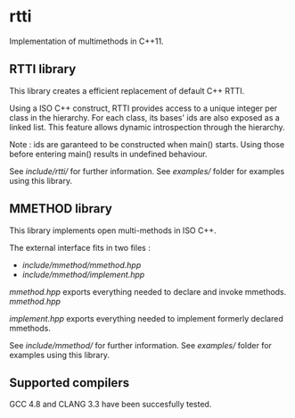 <!--
          Copyright Camille Gillot 2012 - 2015.
 Distributed under the Boost Software License, Version 1.0.
    (See accompanying file LICENSE_1_0.txt or copy at
          http://www.boost.org/LICENSE_1_0.txt)
-->

# rtti

Implementation of multimethods in C++11.

## RTTI library

This library creates a efficient replacement of default C++ RTTI.

Using a ISO C++ construct, RTTI provides access to a unique integer per class in the hierarchy.
For each class, its bases' ids are also exposed as a linked list. This feature
allows dynamic introspection through the hierarchy.

Note : ids are garanteed to be constructed when main() starts. Using those
before entering main() results in undefined behaviour.

See *include/rtti/* for further information.
See *examples/* folder for examples using this library.

## MMETHOD library

This library implements open multi-methods in ISO C++.

The external interface fits in two files :
- *include/mmethod/mmethod.hpp*
- *include/mmethod/implement.hpp*

*mmethod.hpp* exports everything needed to declare
and invoke mmethods. *mmethod.hpp*

*implement.hpp* exports everything needed to implement
formerly declared mmethods.

See *include/mmethod/* for further information.
See *examples/* folder for examples using this library.

## Supported compilers

GCC 4.8 and CLANG 3.3 have been succesfully tested.
